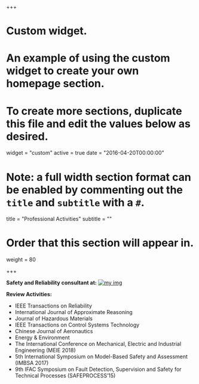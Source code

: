 +++
# Custom widget.
# An example of using the custom widget to create your own homepage section.
# To create more sections, duplicate this file and edit the values below as desired.
widget = "custom"
active = true
date = "2016-04-20T00:00:00"

# Note: a full width section format can be enabled by commenting out the `title` and `subtitle` with a `#`.
title = "Professional Activities"
subtitle = ""

# Order that this section will appear in.
weight = 80

+++

**Safety and Reliability consultant at:**
[![my img](/img/relmar1.png)](https://www.relmar.co.uk/)

**Review Activities:**  

- IEEE Transactions on Reliability
- International Journal of Approximate Reasoning
- Journal of Hazardous Materials
- IEEE Transactions on Control Systems Technology
- Chinese Journal of Aeronautics
- Energy & Environment
- The International Conference on Mechanical, Electric and Industrial Engineering (MEIE 2018)
- 5th International Symposium on Model-Based Safety and Assessment (IMBSA 2017)
- 9th IFAC Symposium on Fault Detection, Supervision and Safety for Technical Processes (SAFEPROCESS’15)
